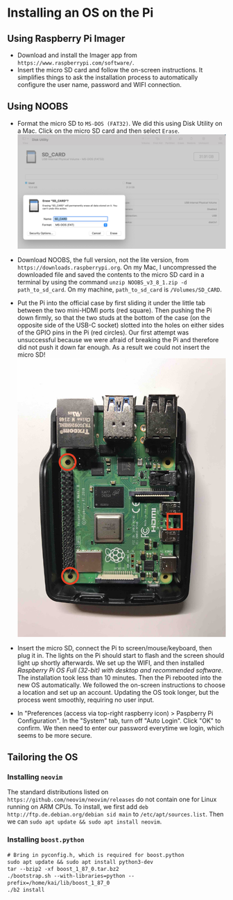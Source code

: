 # Installing an OS on the Pi

## Using Raspberry Pi Imager
- Download and install the Imager app from `https://www.raspberrypi.com/software/`.
- Insert the micro SD card and follow the on-screen instructions. It simplifies things to ask the installation process to automatically configure the user name, password and WIFI connection.


## Using NOOBS

- Format the micro SD to `MS-DOS (FAT32)`. We did this using Disk Utility on a Mac. Click on the micro SD card and then select `Erase`.
    ![](figs/formatting_sd.png)

- Download NOOBS, the full version, not the lite version, from `https://downloads.raspberrypi.org`. On my Mac, I uncompressed the downloaded file and saved the contents to the micro SD card in a terminal by using the command `unzip NOOBS_v3_8_1.zip -d path_to_sd_card`. On my machine, `path_to_sd_card` is `/Volumes/SD_CARD`.

- Put the Pi into the official case by first sliding it under the little tab between the two mini-HDMI ports (red square). Then pushing the Pi down firmly, so that the two studs at the bottom of the case (on the opposite side of the USB-C socket) slotted into the holes on either sides of the GPIO pins in the Pi (red circles). Our first attempt was unsuccessful because we were afraid of breaking the Pi and therefore did not push it down far enough. As a result we could not insert the micro SD!
    ![](figs/case.jpg)
 
- Insert the micro SD, connect the Pi to screen/mouse/keyboard, then plug it in. The lights on the Pi should start to flash and the screen should light up shortly afterwards. We set up the WIFI, and then installed *Raspberry Pi OS Full (32-bit) with desktop and recommended software*. The installation took less than 10 minutes. Then the Pi rebooted into the new OS automatically. We followed the on-screen instructions to choose a location and set up an account. Updating the OS took longer, but the process went smoothly, requiring no user input.

- In "Preferences (access via top-right raspberry icon) > Paspberry Pi Configuration". In the "System" tab, turn off "Auto Login".  Click "OK" to confirm. We then need to enter our password everytime we login, which seems to be more secure.


## Tailoring the OS
### Installing `neovim`
The standard distributions listed on `https://github.com/neovim/neovim/releases` do not contain one for Linux running on ARM CPUs. To install, we first add `deb http://ftp.de.debian.org/debian sid main` to `/etc/apt/sources.list`. Then we can `sudo apt update && sudo apt install neovim`.

### Installing `boost.python`
```
# Bring in pyconfig.h, which is required for boost.python
sudo apt update && sudo apt install python3-dev
tar --bzip2 -xf boost_1_87_0.tar.bz2
./bootstrap.sh --with-libraries=python --prefix=/home/kai/lib/boost_1_87_0
./b2 install
```